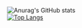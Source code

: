 ![Anurag's GitHub stats](https://github-readme-stats.vercel.app/api?username=lilkrucivert&show_icons=true&theme=gruvbox) </br>
[![Top Langs](https://github-readme-stats.vercel.app/api/top-langs/?username=lilkrucivert&theme=gruvbox)](https://github.com/anuraghazra/github-readme-stats)
